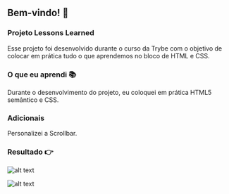## Bem-vindo! 👏

### Projeto Lessons Learned

Esse projeto foi desenvolvido durante o curso da Trybe com o objetivo de colocar em prática tudo o que aprendemos no bloco de HTML e CSS. 

### O que eu aprendi 📚

Durante o desenvolvimento do projeto, eu coloquei em prática HTML5 semântico e CSS.

### **Adicionais** 

Personalizei a Scrollbar.

### Resultado 👉 

![alt text](https://github.com/LucasSilvaMarts/Projeto-Lessons-Learned/blob/main/img/01.png)


![alt text](https://github.com/LucasSilvaMarts/Projeto-Lessons-Learned/blob/main/img/02.png)